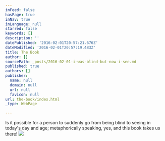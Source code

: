 ```yaml
---
inFeed: false
hasPage: true
inNav: true
inLanguage: null
starred: false
keywords: []
description: ''
datePublished: '2016-02-01T20:57:21.676Z'
dateModified: '2016-02-01T20:57:19.483Z'
title: The Book
author: []
sourcePath: _posts/2016-02-01-i-was-blind-but-now-i-see.md
published: true
authors: []
publisher:
  name: null
  domain: null
  url: null
  favicon: null
url: the-book/index.html
_type: WebPage

---
```

Is it possible for a person to suddenly go from being blind to seeing in today's day and age; metaphorically speaking, yes, and this book takes us there! ![](https://the-grid-user-content.s3-us-west-2.amazonaws.com/cd867089-c9cb-43a0-8158-26dacfe8b2c0.jpg)
